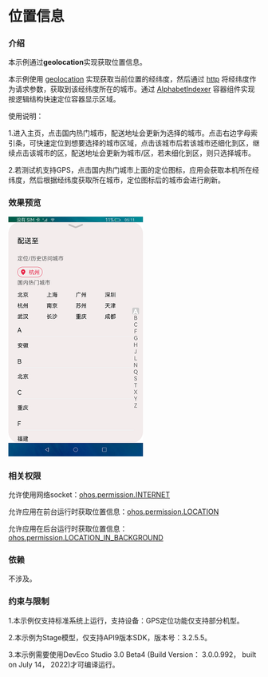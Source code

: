 # 位置信息

### 介绍

本示例通过**geolocation**实现获取位置信息。

本示例使用 [geolocation](https://gitee.com/openharmony/docs/blob/master/zh-cn/application-dev/reference/apis/js-apis-geolocation.md) 实现获取当前位置的经纬度，然后通过 [http](https://gitee.com/openharmony/docs/blob/master/zh-cn/application-dev/reference/apis/js-apis-http.md) 将经纬度作为请求参数，获取到该经纬度所在的城市。通过 [AlphabetIndexer](https://gitee.com/openharmony/docs/blob/master/zh-cn/application-dev/reference/arkui-ts/ts-container-alphabet-indexer.md) 容器组件实现按逻辑结构快速定位容器显示区域。

使用说明：

1.进入主页，点击国内热门城市，配送地址会更新为选择的城市。点击右边字母索引条，可快速定位到想要选择的城市区域，点击该城市后若该城市还细化到区，继续点击该城市的区，配送地址会更新为城市/区，若未细化到区，则只选择城市。

2.若测试机支持GPS，点击国内热门城市上面的定位图标，应用会获取本机所在经纬度，然后根据经纬度获取所在城市，定位图标后的城市会进行刷新。


### 效果预览

![](screenshots/devices/zh/position.png)

### 相关权限

允许使用网络socket：[ohos.permission.INTERNET](https://gitee.com/openharmony/docs/blob/master/zh-cn/application-dev/security/permission-list.md)

允许应用在前台运行时获取位置信息：[ohos.permission.LOCATION](https://gitee.com/openharmony/docs/blob/master/zh-cn/application-dev/security/permission-list.md)

允许应用在后台运行时获取位置信息：[ohos.permission.LOCATION_IN_BACKGROUND](https://gitee.com/openharmony/docs/blob/master/zh-cn/application-dev/security/permission-list.md)

### 依赖

不涉及。

### 约束与限制

1.本示例仅支持标准系统上运行，支持设备：GPS定位功能仅支持部分机型。

2.本示例为Stage模型，仅支持API9版本SDK，版本号：3.2.5.5。

3.本示例需要使用DevEco Studio 3.0 Beta4 (Build Version： 3.0.0.992， built on July 14， 2022)才可编译运行。
